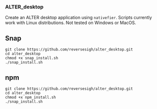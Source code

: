 ### ALTER_desktop  
Create an ALTER desktop application using `nativefier`. Scripts currently work with Linux distributions. Not tested on Windows or MacOS.    
  
## Snap  
`git clone https://github.com/reversesigh/alter_desktop.git`  
`cd alter_desktop`  
`chmod +x snap_install.sh`  
`./snap_install.sh`  
  
## npm  
`git clone https://github.com/reversesigh/alter_desktop.git`  
`cd alter_desktop`  
`chmod +x npm_install.sh`  
`./snap_install.sh` 
